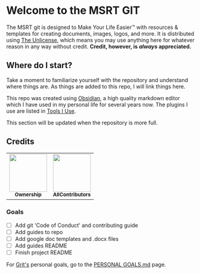 # Welcome to the MSRT GIT
The MSRT git is designed to Make Your Life Easier™ with resources & templates for creating documents, images, logos, and more. It is distributed using [The Unlicense](./LICENSE), which means you may use anything here for whatever reason in any way without credit. **Credit, however, is *always* appreciated.**

## Where do I start?
Take a moment to familiarize yourself with the repository and understand where things are. As things are added to this repo, I will link things here.

This repo was created using [Obsidian](https://obsidian.md/), a high quality markdown editor which I have used in my personal life for several years now. The plugins I use are listed in [Tools I Use](https://github.com/CodingWithAnxiety/MSRT/blob/main/Guides/Tools%20I%20Use.md).

This section will be updated when the repository is more full.
## Credits

<table>
  <tr>
    <td align="center">
      <a href="https://github.com/contributorUsername1">
        <img src="https://github.com/CodingWithAnxiety.png?size=100" width="100px;" alt=""/>
        <br />
        <sub><b>Ownership</b></sub>
      </a>
      <br />
    </td>
        <td align="center">
      <a href="https://github.com/all-contributors">
        <img src="https://github.com/all-contributors.png?size=100" width="100px;" alt=""/>
        <br />
        <sub><b>AllContributors</b></sub>
      </a>
      <br/>
  </tr>
</table>

### Goals

- [ ] Add git 'Code of Conduct' and contributing guide
- [ ] Add guides to repo
- [ ] Add google doc templates and .docx files
- [ ] Add guides README
- [ ] Finish project README

For [Grit's](https://github.com/CodingWithAnxiety) personal goals, go to the [PERSONAL GOALS.md](./PERSONAL%20GOALS.md) page.

